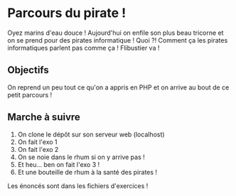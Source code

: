 # Parcours du pirate !

Oyez marins d'eau douce ! Aujourd'hui on enfile son plus beau tricorne et on se prend pour des pirates informatique ! Quoi ?! Comment ça les pirates informatiques parlent pas comme ça ! Flibustier va !

## Objectifs

On reprend un peu tout ce qu'on a appris en PHP et on arrive au bout de ce petit parcours !

## Marche à suivre

1. On clone le dépôt sur son serveur web (localhost)
2. On fait l'exo 1
3. On fait l'exo 2
4. On se noie dans le rhum si on y arrive pas !
5. Et heu... ben on fait l'exo 3 !
6. Et une bouteille de rhum à la santé des pirates !

Les énoncés sont dans les fichiers d'exercices !
